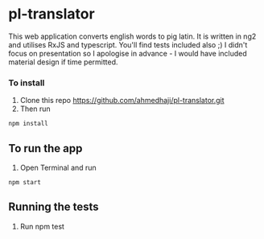 # pl-translator

This web application converts english words to pig latin. It is written in ng2 and utilises RxJS and typescript.
You'll find tests included also ;) I didn't focus on presentation so I apologise in advance - I would have 
included material design if time permitted. 

### To install
1) Clone this repo https://github.com/ahmedhaji/pl-translator.git
2) Then run
```
npm install
```

## To run the app
1) Open Terminal and run 
```
npm start
```

## Running the tests
1) Run npm test

